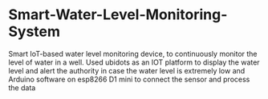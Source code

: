# Smart-Water-Level-Monitoring-System
 Smart IoT-based water level monitoring device, to continuously monitor the level of water in a well. Used ubidots as an IOT platform to display the water level and alert the authority in case the water level is extremely low and Arduino software on esp8266 D1 mini to connect the sensor and process the data
